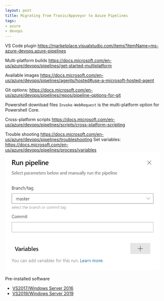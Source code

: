 ```yaml
---
layout: post
title: Migrating from Travis/Appveyor to Azuze Pipelines
tags:
- azure
- devops
---
```


VS Code plugin
https://marketplace.visualstudio.com/items?itemName=ms-azure-devops.azure-pipelines

Multi-platform builds
https://docs.microsoft.com/en-us/azure/devops/pipelines/get-started-multiplatform

Available images
https://docs.microsoft.com/en-us/azure/devops/pipelines/agents/hosted#use-a-microsoft-hosted-agent

Git options:
https://docs.microsoft.com/en-us/azure/devops/pipelines/repos/pipeline-options-for-git

Powershell download files
`Invoke-WebRequest` is the multi-platform option for Powershell Core.

Cross-platform scripts
https://docs.microsoft.com/en-us/azure/devops/pipelines/scripts/cross-platform-scripting

Trouble shooting
https://docs.microsoft.com/en-us/azure/devops/pipelines/troubleshooting
Set variables:
https://docs.microsoft.com/en-us/azure/devops/pipelines/process/variables
![](/assets/azure_run_pipeline_variables.png)


Pre-installed software

- [VS2017/Windows Server 2016](https://github.com/microsoft/azure-pipelines-image-generation/blob/master/images/win/Vs2017-Server2016-Readme.md)
- [VS2019/Windows Server 2019](https://github.com/microsoft/azure-pipelines-image-generation/blob/master/images/win/Vs2019-Server2019-Readme.md)
